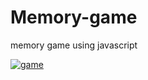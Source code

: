 
# Memory-game
memory game using javascript

[![game](https://raw.githubusercontent.com/qwerty-123456-ui/qwerty-123456-ui.github.io/gh-pages/ss.png "play game")](https://qwerty-123456-ui.github.io//)

